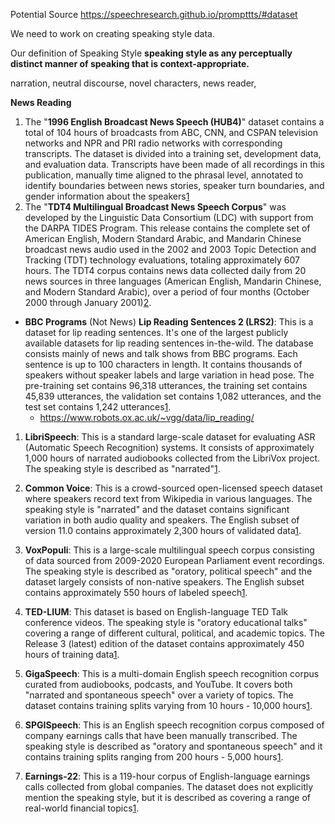 
Potential Source
https://speechresearch.github.io/prompttts/#dataset

We need to work on creating speaking style data.


Our definition of Speaking Style
**speaking style as any perceptually distinct manner of speaking that is context-appropriate.**

narration, neutral discourse, novel characters, news reader,


**News Reading**

1. The "**1996 English Broadcast News Speech (HUB4)**" dataset contains a total of 104 hours of broadcasts from ABC, CNN, and CSPAN television networks and NPR and PRI radio networks with corresponding transcripts. The dataset is divided into a training set, development data, and evaluation data. Transcripts have been made of all recordings in this publication, manually time aligned to the phrasal level, annotated to identify boundaries between news stories, speaker turn boundaries, and gender information about the speakers​[1](https://catalog.ldc.upenn.edu/LDC97S44)
2. The "**TDT4 Multilingual Broadcast News Speech Corpus**" was developed by the Linguistic Data Consortium (LDC) with support from the DARPA TIDES Program. This release contains the complete set of American English, Modern Standard Arabic, and Mandarin Chinese broadcast news audio used in the 2002 and 2003 Topic Detection and Tracking (TDT) technology evaluations, totaling approximately 607 hours. The TDT4 corpus contains news data collected daily from 20 news sources in three languages (American English, Mandarin Chinese, and Modern Standard Arabic), over a period of four months (October 2000 through January 2001)​[2](https://catalog.ldc.upenn.edu/LDC2005S11)​.​

* **BBC Programs** (Not News)
	**Lip Reading Sentences 2 (LRS2)**: This is a dataset for lip reading sentences. It's one of the largest publicly available datasets for lip reading sentences in-the-wild. The database consists mainly of news and talk shows from BBC programs. Each sentence is up to 100 characters in length. It contains thousands of speakers without speaker labels and large variation in head pose. The pre-training set contains 96,318 utterances, the training set contains 45,839 utterances, the validation set contains 1,082 utterances, and the test set contains 1,242 utterances​[1](https://paperswithcode.com/datasets?task=speech-recognition)​.
	* https://www.robots.ox.ac.uk/~vgg/data/lip_reading/



1. **LibriSpeech**: This is a standard large-scale dataset for evaluating ASR (Automatic Speech Recognition) systems. It consists of approximately 1,000 hours of narrated audiobooks collected from the LibriVox project. The speaking style is described as "narrated"​[1](https://huggingface.co/blog/audio-datasets)​.
    
2. **Common Voice**: This is a crowd-sourced open-licensed speech dataset where speakers record text from Wikipedia in various languages. The speaking style is "narrated" and the dataset contains significant variation in both audio quality and speakers. The English subset of version 11.0 contains approximately 2,300 hours of validated data​[1](https://huggingface.co/blog/audio-datasets)​.
    
3. **VoxPopuli**: This is a large-scale multilingual speech corpus consisting of data sourced from 2009-2020 European Parliament event recordings. The speaking style is described as "oratory, political speech" and the dataset largely consists of non-native speakers. The English subset contains approximately 550 hours of labeled speech​[1](https://huggingface.co/blog/audio-datasets)​.
    
4. **TED-LIUM**: This dataset is based on English-language TED Talk conference videos. The speaking style is "oratory educational talks" covering a range of different cultural, political, and academic topics. The Release 3 (latest) edition of the dataset contains approximately 450 hours of training data​[1](https://huggingface.co/blog/audio-datasets)​.
    
5. **GigaSpeech**: This is a multi-domain English speech recognition corpus curated from audiobooks, podcasts, and YouTube. It covers both "narrated and spontaneous speech" over a variety of topics. The dataset contains training splits varying from 10 hours - 10,000 hours​[1](https://huggingface.co/blog/audio-datasets)​.
    
6. **SPGISpeech**: This is an English speech recognition corpus composed of company earnings calls that have been manually transcribed. The speaking style is described as "oratory and spontaneous speech" and it contains training splits ranging from 200 hours - 5,000 hours​[1](https://huggingface.co/blog/audio-datasets)​.
    
7. **Earnings-22**: This is a 119-hour corpus of English-language earnings calls collected from global companies. The dataset does not explicitly mention the speaking style, but it is described as covering a range of real-world financial topics​[1](https://huggingface.co/blog/audio-datasets)​.